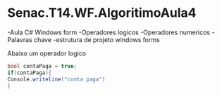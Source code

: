 # Senac.T14.WF.AlgoritimoAula4
-Aula C# Windows form
-Operadores logicos
-Operadores numericos
-Palavras chave
-estrutura de projeto windows forms

Abaixo um operador logico
```csharp
bool contaPaga = true;
if(contaPaga){
Console.writeline("conta paga")
}

```
